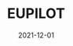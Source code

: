 ---
title: "EUPILOT"
type: "research"
funding: "EuroHPC-JU"
pi: "C. Puchol"
pi-inst: "BSC"
date: "2021-12-01"
end-date: "2025-05-31"
grant: "3.3M€"
role: "Researcher"
wp: "Work Package 7"
description: "Sergio is expected to deploy and evaluate DMR in a RISC-V-based cluster composed of European technologies"
my-start-date: ""
my-end-date: ""
url: ""
doi: "doi.org/10.3030/101034126"
---